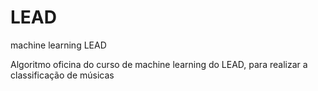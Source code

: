 # LEAD
machine learning LEAD

Algoritmo oficina do curso de machine learning do LEAD, para realizar a classificação de músicas
